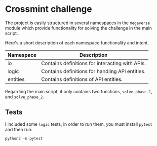 # Crossmint challenge


The project is easily structured in several namespaces in the `megaverse` module which provide functionality for solving the challenge in the main script.

Here's a short description of each namespace functionality and intent.


| Namespace         | Description |
|-------------------|-------------|
| io                | Contains definitions for interacting with APIs. |
| logic             | Contains definitions for handling API entities. |
| entities          | Contains definitions of API entities. |


Regarding the main script, it only contains two functions, `solve_phase_1`, and `solve_phase_2`.

## Tests

I included some `logic` tests, in order to run them, you must install `pytest` and then run:

`python3 -m pytest` 
